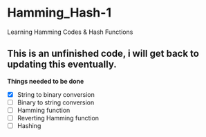 # Hamming_Hash-1
Learning Hamming Codes &amp; Hash Functions


## This is an unfinished code, i will get back to updating this eventually.

__Things needed to be done__
- [x] String to binary conversion
- [ ] Binary to string conversion
- [ ] Hamming function
- [ ] Reverting Hamming function
- [ ] Hashing

